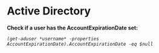 # Active Directory

**Check if a user has the AccountExpirationDate set:**

*`(get-aduser *username* -properties AccountExpirationDate).AccountExpirationDate -eq $null`*
